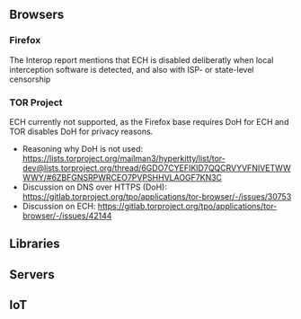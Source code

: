 ## Browsers

### Firefox
The Interop report mentions that ECH is disabled deliberatly when local interception software is detected, and also with ISP- or state-level censorship

### TOR Project

ECH currently not supported, as the Firefox base requires DoH for ECH and TOR disables DoH for privacy reasons.

- Reasoning why DoH is not used: https://lists.torproject.org/mailman3/hyperkitty/list/tor-dev@lists.torproject.org/thread/6GDO7CYEFIKID7QQCRVYVFNIVETWWWWY/#6ZBFGNSRPWRCEO7PVPSHHVLAOGF7KN3C
- Discussion on DNS over HTTPS (DoH): https://gitlab.torproject.org/tpo/applications/tor-browser/-/issues/30753
- Discussion on ECH: https://gitlab.torproject.org/tpo/applications/tor-browser/-/issues/42144

## Libraries

## Servers

## IoT